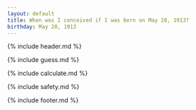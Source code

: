 ```yaml
---
layout: default
title: When was I conceived if I was born on May 28, 1913?
birthday: May 28, 1913
---
```


{% include header.md %}

{% include guess.md %}

{% include calculate.md %}

{% include safety.md %}

{% include footer.md %}



